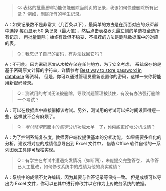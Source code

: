 > Q: 表格的批量*删除*功能仅能删除当前页的记录，我该如何快速删除所有记录？
> 例如，删除所有的学生记录。

A：如果记录数不是非常大（几百条以下），最简单的方法是在页面对应的*分页器*中选择
每页显示 50 条记录（最大值），然后点击表格表头最左侧的单选框全选所有记录，
再批量删除；始终有效但不稳妥、不推荐的方法是删除数据库中的对应的表。

> Q：我忘记了自己的密码，有办法找回它吗？

A：不可能。因为密码原文从未被存储在任何地方，为了安全考虑，
系统保存的是基于密码原文计算的字符串，详情参考 [Best way to store password in database](https://stackoverflow.com/questions/1054022/best-way-to-store-password-in-database) 等资料。
但是，你可以通过管理员重新设置你的密码，这样一来你将能用新密码登录。

> Q：测试用的考试无法被删除，导致试题管理被锁住，有没有办法强行删除一个考试？

A：可以在数据库中直接删掉该考试。另外，测试用的考试可以把时间设置得短一些，这样就不会有麻烦了。

> Q：*考试结果*页面中的*图示*分析功能太单一了，如何能更好地分析成绩？

A：为了控制系统复杂度，教师客户端仅提供基本的分析功能。
如果需要多样化的分析，建议将对应的成绩信息导出到 Excel 文件中，
借助 Office 软件自带的一系列图表工具即可轻松实现。

> Q：有学生在考试中遭遇突发情况（如断网），未能提交完整答卷，
> 其作答已人工批改，如何修改系统中的成绩为他的真实成绩？

A：系统中的成绩不允许编辑，因为其要与作答记录等保持一致。
但是成绩可以导出为 Excel 文件，你可以在其中进行修改并以它作为上传教务系统的依据。